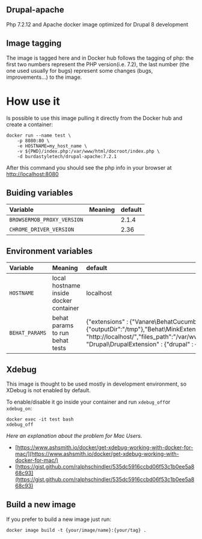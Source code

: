 Drupal-apache
--------------------
Php 7.2.12 and Apache docker image optimized for Drupal 8 development

## Image tagging
The image is tagged here and in Docker hub follows the tagging of php: the first two numbers represent the PHP 
version(i.e. 7.2), the last number (the one used usually for bugs) represent some changes (bugs, improvements...) to the image.

# How use it
Is possible to use this image pulling it directly from the Docker hub and create a container:
```
docker run --name test \
    -p 8080:80 \
    -e HOSTNAME=my_host_name \
    -v ${PWD}/index.php:/var/www/html/docroot/index.php \
    -d burdastyletech/drupal-apache:7.2.1
```
After this command you should see the php info in your browser at [http://localhost:8080](http://localhost:8080)

## Buiding variables
|Variable | Meaning                               | default      |
|:---------|:---------------------------------------|:--------------|
|`BROWSERMOB_PROXY_VERSION`|                        |2.1.4|
|`CHROME_DRIVER_VERSION`   |                        |2.36|

## Environment variables
|Variable | Meaning                               | default      |
|:---------|:---------------------------------------|:--------------|
|`HOSTNAME` |local hostname inside docker container  | localhost    |
|`BEHAT_PARAMS`|behat params to run behat tests |{"extensions" : {"Vanare\\BehatCucumberJsonFormatter\\Extension":{"outputDir":"/tmp"},"Behat\\MinkExtension" : {"base_url" : "http://localhost/","files_path":"/var/www/html/behat/sample_data","show_tmp_dir":"/tmp"}, "Drupal\\DrupalExtension" : {"drupal" : {"drupal_root" : "/var/www/html/docroot"}}}}|


## Xdebug
This image is thought to be used mostly in development environment, so XDebug is not enabled by default.

To enable/disable it go inside your container and run ```xdebug_off```or ```xdebug_on```:
```
docker exec -it test bash
xdebug_off
```

*Here an explanation about the problem for Mac Users.*
- [https://www.ashsmith.io/docker/get-xdebug-working-with-docker-for-mac/](https://www.ashsmith.io/docker/get-xdebug-working-with-docker-for-mac/)
- [https://gist.github.com/ralphschindler/535dc5916ccbd06f53c1b0ee5a868c93](https://gist.github.com/ralphschindler/535dc5916ccbd06f53c1b0ee5a868c93)


## Build a new image
If you prefer to build a new image just run:
```
docker image build -t {your/image/name}:{your/tag} .
```


